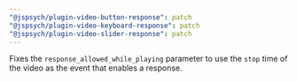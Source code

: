 ```yaml
---
"@jspsych/plugin-video-button-response": patch
"@jspsych/plugin-video-keyboard-response": patch
"@jspsych/plugin-video-slider-response": patch
---
```


Fixes the `response_allowed_while_playing` parameter to use the `stop` time of the video as the event that enables a response.
